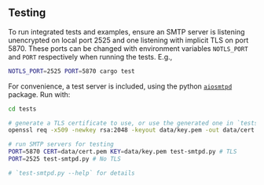 ## Testing

To run integrated tests and examples, ensure an SMTP server is listening unencrypted on local port 2525 and one listening with implicit TLS on port 5870. These ports can be changed with environment variables `NOTLS_PORT` and `PORT` respectively when running the tests. E.g.,

```sh
NOTLS_PORT=2525 PORT=5870 cargo test
```

For convenience, a test server is included, using the python [`aiosmtpd`](https://pypi.org/project/aiosmtpd/) package. Run with:

```sh
cd tests

# generate a TLS certificate to use, or use the generated one in `tests/data`
openssl req -x509 -newkey rsa:2048 -keyout data/key.pem -out data/cert.pem -days 365 -noenc -batch

# run SMTP servers for testing
PORT=5870 CERT=data/cert.pem KEY=data/key.pem test-smtpd.py # TLS
PORT=2525 test-smtpd.py # No TLS

# `test-smtpd.py --help` for details
```
